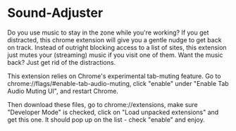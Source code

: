 # Sound-Adjuster
Do you use music to stay in the zone while you're working?  If you get distracted, this chrome extension will give you a gentle nudge to get back on track.  Instead of outright blocking access to a list of sites, this extension just mutes your (streaming) music if you visit one of them.  Want the music back?  Just get rid of the distractions.

This extension relies on Chrome's experimental tab-muting feature.  Go to chrome://flags/#enable-tab-audio-muting, click "enable" under "Enable Tab Audio Muting UI", and restart Chrome.

Then download these files, go to chrome://extensions, make sure "Developer Mode" is checked, click on "Load unpacked extensions" and get this one.  It should pop up on the list - check "enable" and enjoy.

